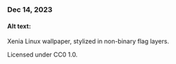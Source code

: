 ### Dec 14, 2023

#### Alt text:

Xenia Linux wallpaper, stylized in non-binary flag layers.

Licensed under CC0 1.0.
